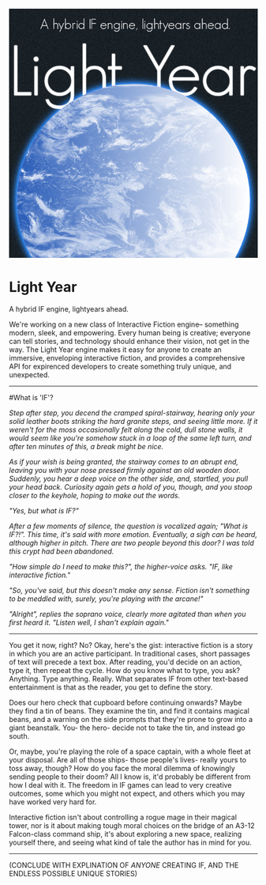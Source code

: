 ![](Marketing/Scaled/LightYear%20-%20Title%20-%20Catch.jpg "LightYear - Title - Catch.jpg")


# Light Year
A hybrid IF engine, lightyears ahead.

We're working on a new class of Interactive Fiction engine– something modern, sleek, and empowering. Every human being is creative; everyone can tell stories, and technology should enhance their vision, not get in the way. The Light Year engine makes it easy for anyone to create an immersive, enveloping interactive fiction, and provides a comprehensive API for expirenced developers to create something truly unique, and unexpected.

---
#What is 'IF'?

*Step after step, you decend the cramped spiral-stairway, hearing only your solid leather boots striking the hard granite steps, and seeing little more. If it weren't for the moss occasionally felt along the cold, dull stone walls, it would seem like you're somehow stuck in a loop of the same left turn, and after ten minutes of this, a break might be nice.*

*As if your wish is being granted, the stairway comes to an abrupt end, leaving you with your nose pressed firmly against an old wooden door. Suddenly, you hear a deep voice on the other side, and, startled, you pull your head back. Curiosity again gets a hold of you, though, and you stoop closer to the keyhole, hoping to make out the words.*

*"Yes, but what is IF?"*

*After a few moments of silence, the question is vocalized again; "What is IF?!". This time, it's said with more emotion. Eventually, a sigh can be heard, although higher in pitch. There are two people beyond this door? I was told this crypt had been abandoned.*

*"How simple do I need to make this?", the higher-voice asks. "IF, like interactive fiction."*

*"So, you've said, but this doesn't make any sense. Fiction isn't something to be meddled with, surely, you're playing with the arcane!"*

*"Alright", replies the soprano voice, clearly more agitated than when you first heard it. "Listen well, I shan't explain again."*

<!--
It would seem that fate is not on your side, however, as without warning a loud crack echos through the ancient halls. You fail to stifle a cry, feeling frayed strands tear across your back, leaving a throbbing trail in their wake. Panicked, you stumble forwards, wishing only to escape the reach of your mysterous adversary.

`Enter Command`
-->

---

You get it now, right? No? Okay, here's the gist: interactive fiction is a story in which you are an active participant. In traditional cases, short passages of text will precede a text box. After reading, you'd decide on an action, type it, then repeat the cycle. How do you know what to type, you ask? Anything. Type anything. Really. What separates IF from other text-based entertainment is that as the reader, you get to define the story.

Does our hero check that cupboard before continuing onwards? Maybe they find a tin of beans. They examine the tin, and find it contains magical beans, and a warning on the side prompts that they're prone to grow into a giant beanstalk. You- the hero- decide not to take the tin, and instead go south.

Or, maybe, you're playing the role of a space captain, with a whole fleet at your disposal. Are all of those ships- those people's lives- really yours to toss away, though? How do you face the moral dilemma of knowingly sending people to their doom? All I know is, it'd probably be different from how I deal with it. The freedom in IF games can lead to very creative outcomes, some which you might not expect, and others which you may have worked very hard for.

Interactive fiction isn't about controlling a rogue mage in their magical tower, nor is it about making tough moral choices on the bridge of an A3-12 Falcon-class command ship, it's about exploring a new space, realizing yourself there, and seeing what kind of tale the author has in mind for you.

---
(CONCLUDE WITH EXPLINATION OF *ANYONE* CREATING IF, AND THE ENDLESS POSSIBLE UNIQUE STORIES)